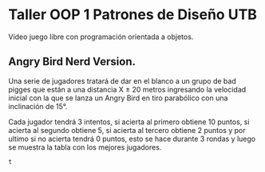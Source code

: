 # Taller OOP 1 Patrones de Diseño UTB

Vídeo juego libre con programación orientada a objetos.

## Angry Bird Nerd Version.

Una serie de jugadores tratará de dar en el blanco a un grupo de bad pigges 
que están a una distancia X ± 20 metros ingresando la velocidad inicial con la que se lanza un Angry Bird en tiro parabólico con una inclinación de 15°.

Cada jugador tendrá 3 intentos, si acierta al primero obtiene 10 puntos, si acierta al segundo obtiene 5, si acierta al tercero obtiene 2 puntos y por ultimo si no acierta tendrá 0 puntos, esto se hace durante 3 rondas y luego se muestra la tabla con los mejores jugadores.

>
```
t
```